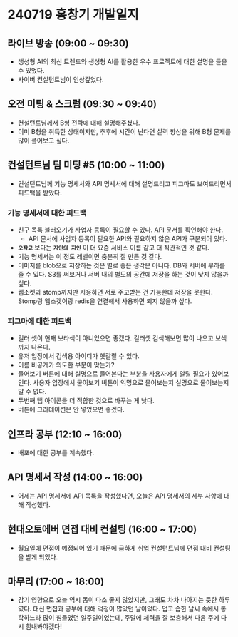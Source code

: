 # 240719 홍창기 개발일지

## 라이브 방송 (09:00 ~ 09:30)

- 생성형 AI의 최신 트렌드와 생성형 AI를 활용한 우수 프로젝트에 대한 설명을 들을 수 있었다.
- 사이버 컨설턴트님이 인상깊었다.

## 오전 미팅 & 스크럼 (09:30 ~ 09:40)

- 컨설턴트님께서 B형 전략에 대해 설명해주셨다.
- 이미 B형을 취득한 상태이지만, 추후에 시간이 난다면 실력 향상을 위해 B형 문제를 많이 풀어보고 싶다.

## 컨설턴트님 팀 미팅 #5 (10:00 ~ 11:00)

- 컨설턴트님께 기능 명세서와 API 명세서에 대해 설명드리고 피그마도 보여드리면서 피드백을 받았다.

### 기능 명세서에 대한 피드백

- 친구 목록 불러오기가 사업자 등록이 필요할 수 있다. API 문서를 확인해야 한다.
    - API 문서에 사업자 등록이 필요한 API와 필요하지 않은 API가 구분되어 있다.
- **`오작교`** 보다는 **`지인의 지인`** 이 더 요즘 서비스 이름 같고 더 직관적인 것 같다.
- 기능 명세서는 이 정도 레벨이면 충분히 잘 만든 것 같다.
- 이미지를 blob으로 저장하는 것은 별로 좋은 생각은 아니다. DB와 서버에 부하를 줄 수 있다. S3를 써보거나 서버 내의 별도의 공간에 저장을 하는 것이 낫지 않을까 싶다.
- 웹소켓과 stomp까지만 사용하면 서로 주고받는 건 가능한데 저장을 못한다. Stomp랑 웹소켓이랑 redis을 연결해서 사용하면 되지 않을까 싶다.

### 피그마에 대한 피드백

- 컬러 셋이 현재 보라색이 아니었으면 좋겠다. 컬러셋 검색해보면 많이 나오고 보색까지 나온다.
- 유저 입장에서 검색용 아이디가 헷갈릴 수 있다.
- 이름 비공개가 의도한 부분이 맞는가?
- 물어보기 버튼에 대해 실명으로 물어본다는 부분을 사용자에게 알릴 필요가 있어보인다. 사용자 입장에서 물어보기 버튼이 익명으로 물어보는지 실명으로 물어보는지 알 수 없다.
- 두번째 탭 아이콘을 더 적합한 것으로 바꾸는 게 낫다.
- 버튼에 그라데이션은 안 넣었으면 좋겠다.

## 인프라 공부 (12:10 ~ 16:00)

- 배포에 대한 공부를 계속했다.

## API 명세서 작성 (14:00 ~ 16:00)

- 어제는 API 명세서에 API 목록을 작성했다면, 오늘은 API 명세서의 세부 사항에 대해 작성했다.

## 현대오토에버 면접 대비 컨설팅 (16:00 ~ 17:00)

- 월요일에 면접이 예정되어 있기 때문에 급하게 취업 컨설턴트님께 면접 대비 컨설팅을 받게 되었다.

## 마무리 (17:00 ~ 18:00)

- 감기 영향으로 오늘 역시 몸이 다소 좋지 않았지만, 그래도 차차 나아지는 듯한 하루였다. 대신 면접과 공부에 대해 걱정이 많았던 날이었다. 덥고 습한 날씨 속에서 통학하느라 많이 힘들었던 일주일이었는데, 주말에 체력을 잘 보충해서 다음 주에 다시 힘내봐야겠다!
